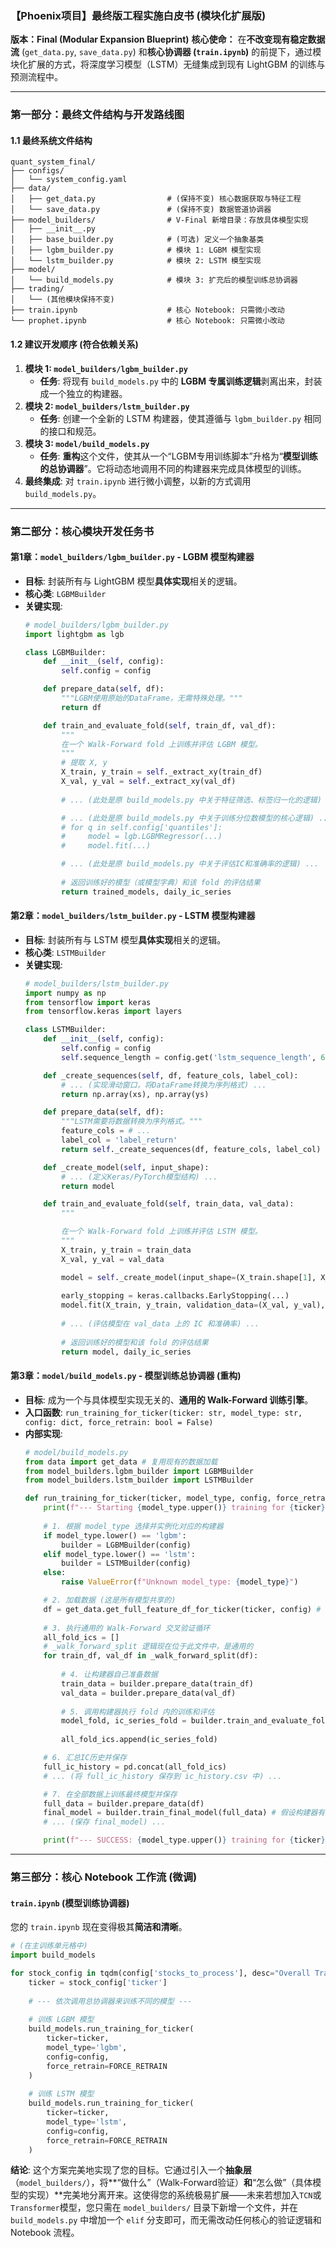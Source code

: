 ### **【Phoenix项目】最终版工程实施白皮书 (模块化扩展版)**

**版本：Final (Modular Expansion Blueprint)**
**核心使命：** 在**不改变现有稳定数据流** (`get_data.py`, `save_data.py`) 和**核心协调器 (`train.ipynb`)** 的前提下，通过模块化扩展的方式，将深度学习模型（LSTM）无缝集成到现有 LightGBM 的训练与预测流程中。

---

### **第一部分：最终文件结构与开发路线图**

#### **1.1 最终系统文件结构**

```
quant_system_final/
├── configs/
│   └── system_config.yaml
├── data/
│   ├── get_data.py                # (保持不变) 核心数据获取与特征工程
│   └── save_data.py               # (保持不变) 数据管道协调器
├── model_builders/                # V-Final 新增目录：存放具体模型实现
│   ├── __init__.py
│   ├── base_builder.py            # (可选) 定义一个抽象基类
│   ├── lgbm_builder.py            # 模块 1: LGBM 模型实现
│   └── lstm_builder.py            # 模块 2: LSTM 模型实现
├── model/
│   └── build_models.py            # 模块 3: 扩充后的模型训练总协调器
├── trading/
│   └── (其他模块保持不变)
├── train.ipynb                    # 核心 Notebook: 只需微小改动
└── prophet.ipynb                  # 核心 Notebook: 只需微小改动
```

#### **1.2 建议开发顺序 (符合依赖关系)**

1.  **模块 1: `model_builders/lgbm_builder.py`**
    *   **任务**: 将现有 `build_models.py` 中的 **LGBM 专属训练逻辑**剥离出来，封装成一个独立的构建器。
2.  **模块 2: `model_builders/lstm_builder.py`**
    *   **任务**: 创建一个全新的 LSTM 构建器，使其遵循与 `lgbm_builder.py` 相同的接口和规范。
3.  **模块 3: `model/build_models.py`**
    *   **任务**: **重构**这个文件，使其从一个“LGBM专用训练脚本”升格为“**模型训练的总协调器**”。它将动态地调用不同的构建器来完成具体模型的训练。
4.  **最终集成**: 对 `train.ipynb` 进行微小调整，以新的方式调用 `build_models.py`。

---

### **第二部分：核心模块开发任务书**

#### **第1章：`model_builders/lgbm_builder.py` - LGBM 模型构建器**

*   **目标**: 封装所有与 LightGBM 模型**具体实现**相关的逻辑。
*   **核心类**: `LGBMBuilder`
*   **关键实现**:
    ```python
    # model_builders/lgbm_builder.py
    import lightgbm as lgb
    
    class LGBMBuilder:
        def __init__(self, config):
            self.config = config

        def prepare_data(self, df):
            """LGBM使用原始的DataFrame，无需特殊处理。"""
            return df

        def train_and_evaluate_fold(self, train_df, val_df):
            """
            在一个 Walk-Forward fold 上训练并评估 LGBM 模型。
            """
            # 提取 X, y
            X_train, y_train = self._extract_xy(train_df)
            X_val, y_val = self._extract_xy(val_df)
            
            # ... (此处是原 build_models.py 中关于特征筛选、标签归一化的逻辑) ...

            # ... (此处是原 build_models.py 中关于训练分位数模型的核心逻辑) ...
            # for q in self.config['quantiles']:
            #     model = lgb.LGBMRegressor(...)
            #     model.fit(...)

            # ... (此处是原 build_models.py 中关于评估IC和准确率的逻辑) ...
            
            # 返回训练好的模型（或模型字典）和该 fold 的评估结果
            return trained_models, daily_ic_series
    ```

#### **第2章：`model_builders/lstm_builder.py` - LSTM 模型构建器**

*   **目标**: 封装所有与 LSTM 模型**具体实现**相关的逻辑。
*   **核心类**: `LSTMBuilder`
*   **关键实现**:
    ```python
    # model_builders/lstm_builder.py
    import numpy as np
    from tensorflow import keras
    from tensorflow.keras import layers

    class LSTMBuilder:
        def __init__(self, config):
            self.config = config
            self.sequence_length = config.get('lstm_sequence_length', 60)

        def _create_sequences(self, df, feature_cols, label_col):
            # ... (实现滑动窗口，将DataFrame转换为序列格式) ...
            return np.array(xs), np.array(ys)

        def prepare_data(self, df):
            """LSTM需要将数据转换为序列格式。"""
            feature_cols = # ...
            label_col = 'label_return'
            return self._create_sequences(df, feature_cols, label_col)

        def _create_model(self, input_shape):
            # ... (定义Keras/PyTorch模型结构) ...
            return model

        def train_and_evaluate_fold(self, train_data, val_data):
            """

            在一个 Walk-Forward fold 上训练并评估 LSTM 模型。
            """
            X_train, y_train = train_data
            X_val, y_val = val_data

            model = self._create_model(input_shape=(X_train.shape[1], X_train.shape[2]))
            
            early_stopping = keras.callbacks.EarlyStopping(...)
            model.fit(X_train, y_train, validation_data=(X_val, y_val), callbacks=[early_stopping], ...)
            
            # ... (评估模型在 val_data 上的 IC 和准确率) ...
            
            # 返回训练好的模型和该 fold 的评估结果
            return model, daily_ic_series
    ```

#### **第3章：`model/build_models.py` - 模型训练总协调器 (重构)**

*   **目标**: 成为一个与具体模型实现无关的、**通用的 Walk-Forward 训练引擎**。
*   **入口函数**: `run_training_for_ticker(ticker: str, model_type: str, config: dict, force_retrain: bool = False)`
*   **内部实现**:
    ```python
    # model/build_models.py
    from data import get_data # 复用现有的数据加载
    from model_builders.lgbm_builder import LGBMBuilder
    from model_builders.lstm_builder import LSTMBuilder
    
    def run_training_for_ticker(ticker, model_type, config, force_retrain=False):
        print(f"--- Starting {model_type.upper()} training for {ticker} ---")
        
        # 1. 根据 model_type 选择并实例化对应的构建器
        if model_type.lower() == 'lgbm':
            builder = LGBMBuilder(config)
        elif model_type.lower() == 'lstm':
            builder = LSTMBuilder(config)
        else:
            raise ValueError(f"Unknown model_type: {model_type}")

        # 2. 加载数据 (这是所有模型共享的)
        df = get_data.get_full_feature_df_for_ticker(ticker, config) # 假设有这样一个函数
        
        # 3. 执行通用的 Walk-Forward 交叉验证循环
        all_fold_ics = []
        # _walk_forward_split 逻辑现在位于此文件中，是通用的
        for train_df, val_df in _walk_forward_split(df):
            
            # 4. 让构建器自己准备数据
            train_data = builder.prepare_data(train_df)
            val_data = builder.prepare_data(val_df)
            
            # 5. 调用构建器执行 fold 内的训练和评估
            model_fold, ic_series_fold = builder.train_and_evaluate_fold(train_data, val_data)
            
            all_fold_ics.append(ic_series_fold)

        # 6. 汇总IC历史并保存
        full_ic_history = pd.concat(all_fold_ics)
        # ... (将 full_ic_history 保存到 ic_history.csv 中) ...

        # 7. 在全部数据上训练最终模型并保存
        full_data = builder.prepare_data(df)
        final_model = builder.train_final_model(full_data) # 假设构建器有此方法
        # ... (保存 final_model) ...

        print(f"--- SUCCESS: {model_type.upper()} training for {ticker} completed. ---")
    ```

---

### **第三部分：核心 Notebook 工作流 (微调)**

#### **`train.ipynb` (模型训练协调器)**

您的 `train.ipynb` 现在变得极其**简洁和清晰**。

```python
# (在主训练单元格中)
import build_models

for stock_config in tqdm(config['stocks_to_process'], desc="Overall Training Progress"):
    ticker = stock_config['ticker']
    
    # --- 依次调用总协调器来训练不同的模型 ---
    
    # 训练 LGBM 模型
    build_models.run_training_for_ticker(
        ticker=ticker, 
        model_type='lgbm', 
        config=config, 
        force_retrain=FORCE_RETRAIN
    )
    
    # 训练 LSTM 模型
    build_models.run_training_for_ticker(
        ticker=ticker, 
        model_type='lstm', 
        config=config, 
        force_retrain=FORCE_RETRAIN
    )
```

**结论**: 这个方案完美地实现了您的目标。它通过引入一个**抽象层**（`model_builders/`），将**“做什么”（Walk-Forward验证）**和**“怎么做”（具体模型的实现）**完美地分离开来。这使得您的系统极易扩展——未来若想加入`TCN`或`Transformer`模型，您只需在 `model_builders/` 目录下新增一个文件，并在 `build_models.py` 中增加一个 `elif` 分支即可，而无需改动任何核心的验证逻辑和 Notebook 流程。